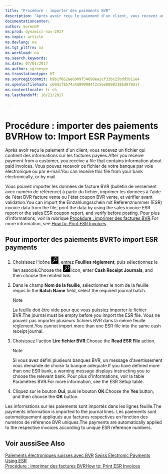 ```yaml
---
title: "Procédure : importer des paiements BVR"
description: "Après avoir reçu le paiement d'un client, vous recevez un fichier qui contient des informations sur les factures payées. Vous pouvez recevoir ce fichier de votre banque par voie électronique ou par e-mail."
documentationcenter: 
author: SorenGP
ms.prod: dynamics-nav-2017
ms.topic: article
ms.devlang: na
ms.tgt_pltfrm: na
ms.workload: na
ms.search.keywords: 
ms.date: 07/01/2017
ms.author: sgroespe
ms.translationtype: HT
ms.sourcegitcommit: b9b1f062ee6009f34698ea2cf33bc25bdd5b11e4
ms.openlocfilehash: c69d1f8574a4d890904f2c5ee00983186d070d17
ms.contentlocale: fr-ch
ms.lasthandoff: 10/23/2017

---
```

# <a name="how-to-import-esr-payments"></a><span data-ttu-id="d14cc-104">Procédure : importer des paiements BVR</span><span class="sxs-lookup"><span data-stu-id="d14cc-104">How to: Import ESR Payments</span></span>
<span data-ttu-id="d14cc-105">Après avoir reçu le paiement d'un client, vous recevez un fichier qui contient des informations sur les factures payées.</span><span class="sxs-lookup"><span data-stu-id="d14cc-105">After you receive payment from a customer, you receive a file that contains information about paid invoices.</span></span> <span data-ttu-id="d14cc-106">Vous pouvez recevoir ce fichier de votre banque par voie électronique ou par e-mail.</span><span class="sxs-lookup"><span data-stu-id="d14cc-106">You can receive this file from your bank electronically, or by mail.</span></span>  

<span data-ttu-id="d14cc-107">Vous pouvez importer les données de facture BVR (bulletin de versement avec numéro de référence) à partir du fichier, imprimer les données à l'aide de l'état BVR facture vente ou l'état coupon BVR vente, et vérifier avant validation.</span><span class="sxs-lookup"><span data-stu-id="d14cc-107">You can import the Einzahlungsschein mit Referenznummer (ESR) invoice data from the file, print the data by using the sales invoice ESR report or the sales ESR coupon report, and verify before posting.</span></span> <span data-ttu-id="d14cc-108">Pour plus d'informations, voir la rubrique [Procédure : imprimer des factures BVR](how-to-print-esr-invoices.md).</span><span class="sxs-lookup"><span data-stu-id="d14cc-108">For more information, see [How to: Print ESR Invoices](how-to-print-esr-invoices.md).</span></span>  

## <a name="to-import-esr-payments"></a><span data-ttu-id="d14cc-109">Pour importer des paiements BVR</span><span class="sxs-lookup"><span data-stu-id="d14cc-109">To import ESR payments</span></span>  

1.  <span data-ttu-id="d14cc-110">Choisissez l'icône ![Page ou état pour la recherche](../../media/ui-search/search_small.png "icône Page ou état pour la recherche"), entrez **Feuilles règlement**, puis sélectionnez le lien associé.</span><span class="sxs-lookup"><span data-stu-id="d14cc-110">Choose the ![Search for Page or Report](../../media/ui-search/search_small.png "Search for Page or Report icon") icon, enter **Cash Receipt Journals**, and then choose the related link.</span></span>  
2.  <span data-ttu-id="d14cc-111">Dans le champ **Nom de la feuille**, sélectionnez le nom de la feuille requis.</span><span class="sxs-lookup"><span data-stu-id="d14cc-111">In the **Batch Name** field, select the required journal batch.</span></span>  

    > [!NOTE]  
    >  <span data-ttu-id="d14cc-112">La feuille doit être vide pour que vous puissiez importer le fichier BVR.</span><span class="sxs-lookup"><span data-stu-id="d14cc-112">The journal must be empty before you import the ESR file.</span></span> <span data-ttu-id="d14cc-113">Vous ne pouvez pas importer plusieurs fichiers BVR dans la même feuille règlement.</span><span class="sxs-lookup"><span data-stu-id="d14cc-113">You cannot import more than one ESR file into the same cash receipt journal.</span></span>  

3.  <span data-ttu-id="d14cc-114">Choisissez l'action **Lire fichier BVR**.</span><span class="sxs-lookup"><span data-stu-id="d14cc-114">Choose the **Read ESR File** action.</span></span>  

    > [!NOTE]  
    >  <span data-ttu-id="d14cc-115">Si vous avez défini plusieurs banques BVR, un message d'avertissement vous demande de choisir la banque adéquate.</span><span class="sxs-lookup"><span data-stu-id="d14cc-115">If you have defined more than one ESR bank, a warning message displays instructing you to choose the relevant bank.</span></span> <span data-ttu-id="d14cc-116">Pour plus d'informations, voir la table Paramètres BVR.</span><span class="sxs-lookup"><span data-stu-id="d14cc-116">For more information, see the ESR Setup table.</span></span>  

4.  <span data-ttu-id="d14cc-117">Cliquez sur le bouton **Oui**, puis le bouton **OK**.</span><span class="sxs-lookup"><span data-stu-id="d14cc-117">Choose the **Yes** button, and then choose the **OK** button.</span></span>  

<span data-ttu-id="d14cc-118">Les informations sur les paiements sont importés dans les lignes feuille.</span><span class="sxs-lookup"><span data-stu-id="d14cc-118">The payments information is imported to the journal lines.</span></span> <span data-ttu-id="d14cc-119">Les paiements sont automatiquement appliqués aux factures respectives en fonction des numéros de référence BVR uniques.</span><span class="sxs-lookup"><span data-stu-id="d14cc-119">The payments are automatically applied to the respective invoices according to unique ESR reference numbers.</span></span>  

## <a name="see-also"></a><span data-ttu-id="d14cc-120">Voir aussi</span><span class="sxs-lookup"><span data-stu-id="d14cc-120">See Also</span></span>  
 <span data-ttu-id="d14cc-121">[Paiements électroniques suisses avec BVR](swiss-electronic-payments-using-esr.md) </span><span class="sxs-lookup"><span data-stu-id="d14cc-121">[Swiss Electronic Payments Using ESR](swiss-electronic-payments-using-esr.md) </span></span>  
 [<span data-ttu-id="d14cc-122">Procédure : imprimer des factures BVR</span><span class="sxs-lookup"><span data-stu-id="d14cc-122">How to: Print ESR Invoices</span></span>](how-to-print-esr-invoices.md)

